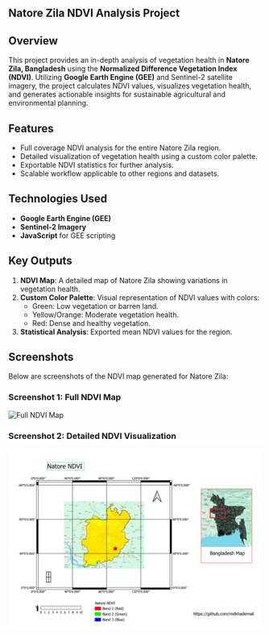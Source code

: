 ## Natore Zila NDVI Analysis Project

## Overview
This project provides an in-depth analysis of vegetation health in **Natore Zila, Bangladesh** using the **Normalized Difference Vegetation Index (NDVI)**. Utilizing **Google Earth Engine (GEE)** and Sentinel-2 satellite imagery, the project calculates NDVI values, visualizes vegetation health, and generates actionable insights for sustainable agricultural and environmental planning.

## Features
- Full coverage NDVI analysis for the entire Natore Zila region.
- Detailed visualization of vegetation health using a custom color palette.
- Exportable NDVI statistics for further analysis.
- Scalable workflow applicable to other regions and datasets.

## Technologies Used
- **Google Earth Engine (GEE)**
- **Sentinel-2 Imagery**
- **JavaScript** for GEE scripting

## Key Outputs
1. **NDVI Map**: A detailed map of Natore Zila showing variations in vegetation health.
2. **Custom Color Palette**: Visual representation of NDVI values with colors:
   - Green: Low vegetation or barren land.
   - Yellow/Orange: Moderate vegetation health.
   - Red: Dense and healthy vegetation.
3. **Statistical Analysis**: Exported mean NDVI values for the region.


## Screenshots
Below are screenshots of the NDVI map generated for Natore Zila:

### Screenshot 1: Full NDVI Map
![Full NDVI Map](./Images/natore-ndvi-map.png)

### Screenshot 2: Detailed NDVI Visualization
![Detailed NDVI Visualization](./Images/natore-ndvi-map-qgis.png)